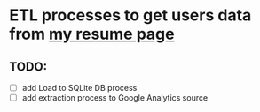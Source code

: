 # ETL processes to get users data from [my resume page](https://bebyakinb.github.io/)

## TODO:
- [ ] add Load to SQLite DB process 
- [ ] add extraction process to Google Analytics source 